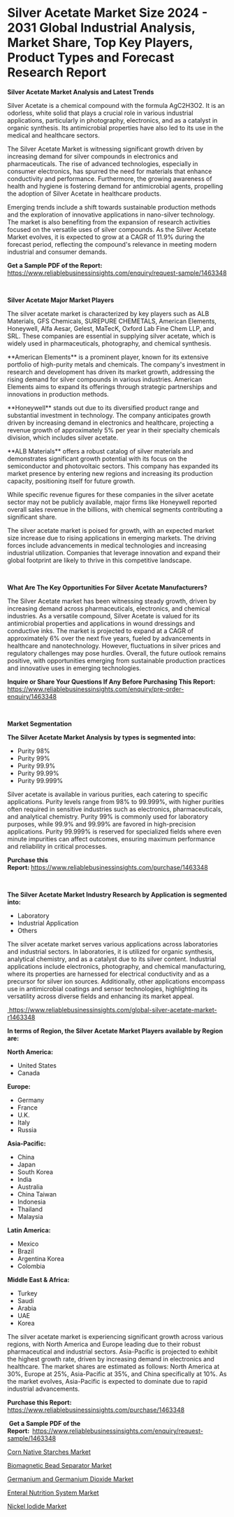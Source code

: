 <p><h1>Silver Acetate Market Size 2024 - 2031 Global Industrial Analysis, Market Share, Top Key Players, Product Types and Forecast Research Report</h1></p><p><strong>Silver Acetate Market Analysis and Latest Trends</strong></p>
<p><p>Silver Acetate is a chemical compound with the formula AgC2H3O2. It is an odorless, white solid that plays a crucial role in various industrial applications, particularly in photography, electronics, and as a catalyst in organic synthesis. Its antimicrobial properties have also led to its use in the medical and healthcare sectors.</p><p>The Silver Acetate Market is witnessing significant growth driven by increasing demand for silver compounds in electronics and pharmaceuticals. The rise of advanced technologies, especially in consumer electronics, has spurred the need for materials that enhance conductivity and performance. Furthermore, the growing awareness of health and hygiene is fostering demand for antimicrobial agents, propelling the adoption of Silver Acetate in healthcare products.</p><p>Emerging trends include a shift towards sustainable production methods and the exploration of innovative applications in nano-silver technology. The market is also benefiting from the expansion of research activities focused on the versatile uses of silver compounds. As the Silver Acetate Market evolves, it is expected to grow at a CAGR of 11.9% during the forecast period, reflecting the compound's relevance in meeting modern industrial and consumer demands.</p></p>
<p><strong>Get a Sample PDF of the Report:&nbsp;</strong> <a href="https://www.reliablebusinessinsights.com/enquiry/request-sample/1463348?utm_campaign=1113&utm_medium=2&utm_source=Github&utm_content=ia&utm_term=10112024&utm_id=silver-acetate">https://www.reliablebusinessinsights.com/enquiry/request-sample/1463348</a></p>
<p>&nbsp;</p>
<p><strong>Silver Acetate Major Market Players</strong></p>
<p><p>The silver acetate market is characterized by key players such as ALB Materials, GFS Chemicals, SUREPURE CHEMETALS, American Elements, Honeywell, Alfa Aesar, Gelest, MaTecK, Oxford Lab Fine Chem LLP, and SRL. These companies are essential in supplying silver acetate, which is widely used in pharmaceuticals, photography, and chemical synthesis.</p><p>**American Elements** is a prominent player, known for its extensive portfolio of high-purity metals and chemicals. The company's investment in research and development has driven its market growth, addressing the rising demand for silver compounds in various industries. American Elements aims to expand its offerings through strategic partnerships and innovations in production methods.</p><p>**Honeywell** stands out due to its diversified product range and substantial investment in technology. The company anticipates growth driven by increasing demand in electronics and healthcare, projecting a revenue growth of approximately 5% per year in their specialty chemicals division, which includes silver acetate.</p><p>**ALB Materials** offers a robust catalog of silver materials and demonstrates significant growth potential with its focus on the semiconductor and photovoltaic sectors. This company has expanded its market presence by entering new regions and increasing its production capacity, positioning itself for future growth.</p><p>While specific revenue figures for these companies in the silver acetate sector may not be publicly available, major firms like Honeywell reported overall sales revenue in the billions, with chemical segments contributing a significant share. </p><p>The silver acetate market is poised for growth, with an expected market size increase due to rising applications in emerging markets. The driving forces include advancements in medical technologies and increasing industrial utilization. Companies that leverage innovation and expand their global footprint are likely to thrive in this competitive landscape.</p></p>
<p>&nbsp;</p>
<p><strong>What Are The Key Opportunities For Silver Acetate Manufacturers?</strong></p>
<p><p>The Silver Acetate market has been witnessing steady growth, driven by increasing demand across pharmaceuticals, electronics, and chemical industries. As a versatile compound, Silver Acetate is valued for its antimicrobial properties and applications in wound dressings and conductive inks. The market is projected to expand at a CAGR of approximately 6% over the next five years, fueled by advancements in healthcare and nanotechnology. However, fluctuations in silver prices and regulatory challenges may pose hurdles. Overall, the future outlook remains positive, with opportunities emerging from sustainable production practices and innovative uses in emerging technologies.</p></p>
<p><strong>Inquire or Share Your Questions If Any Before Purchasing This Report:</strong> <a href="https://www.reliablebusinessinsights.com/enquiry/pre-order-enquiry/1463348?utm_campaign=1113&utm_medium=2&utm_source=Github&utm_content=ia&utm_term=10112024&utm_id=silver-acetate">https://www.reliablebusinessinsights.com/enquiry/pre-order-enquiry/1463348</a></p>
<p>&nbsp;</p>
<p><strong>Market Segmentation</strong></p>
<p><strong>The Silver Acetate Market Analysis by types is segmented into:</strong></p>
<p><ul><li>Purity 98%</li><li>Purity 99%</li><li>Purity 99.9%</li><li>Purity 99.99%</li><li>Purity 99.999%</li></ul></p>
<p><p>Silver acetate is available in various purities, each catering to specific applications. Purity levels range from 98% to 99.999%, with higher purities often required in sensitive industries such as electronics, pharmaceuticals, and analytical chemistry. Purity 99% is commonly used for laboratory purposes, while 99.9% and 99.99% are favored in high-precision applications. Purity 99.999% is reserved for specialized fields where even minute impurities can affect outcomes, ensuring maximum performance and reliability in critical processes.</p></p>
<p><strong>Purchase this Report:&nbsp;</strong><a href="https://www.reliablebusinessinsights.com/purchase/1463348?utm_campaign=1113&utm_medium=2&utm_source=Github&utm_content=ia&utm_term=10112024&utm_id=silver-acetate">https://www.reliablebusinessinsights.com/purchase/1463348</a></p>
<p>&nbsp;</p>
<p><strong>The Silver Acetate Market Industry Research by Application is segmented into:</strong></p>
<p><ul><li>Laboratory</li><li>Industrial Application</li><li>Others</li></ul></p>
<p><p>The silver acetate market serves various applications across laboratories and industrial sectors. In laboratories, it is utilized for organic synthesis, analytical chemistry, and as a catalyst due to its silver content. Industrial applications include electronics, photography, and chemical manufacturing, where its properties are harnessed for electrical conductivity and as a precursor for silver ion sources. Additionally, other applications encompass use in antimicrobial coatings and sensor technologies, highlighting its versatility across diverse fields and enhancing its market appeal.</p></p>
<p><a href="https://www.reliablebusinessinsights.com/global-silver-acetate-market-r1463348?utm_campaign=1113&utm_medium=2&utm_source=Github&utm_content=ia&utm_term=10112024&utm_id=silver-acetate">&nbsp;https://www.reliablebusinessinsights.com/global-silver-acetate-market-r1463348</a></p>
<p><strong>In terms of Region, the Silver Acetate Market Players available by Region are:</strong></p>
<p>
    <p> <strong> North America: </strong>
        <ul>
            <li>United States</li>
            <li>Canada</li>
        </ul>
        </p> 
    <p> <strong> Europe: </strong>
        <ul>
            <li>Germany</li>
            <li>France</li>
            <li>U.K.</li>
            <li>Italy</li>
            <li>Russia</li>
        </ul>
        </p> 
    <p> <strong> Asia-Pacific: </strong>
        <ul>
            <li>China</li>
            <li>Japan</li>
            <li>South Korea</li>
            <li>India</li>
            <li>Australia</li>
            <li>China Taiwan</li>
            <li>Indonesia</li>
            <li>Thailand</li>
            <li>Malaysia</li>
        </ul>
        </p> 
    <p> <strong> Latin America: </strong>
        <ul>
            <li>Mexico</li>
            <li>Brazil</li>
            <li>Argentina Korea</li>
            <li>Colombia</li>
        </ul>
        </p> 
    <p> <strong> Middle East & Africa: </strong>
        <ul>
            <li>Turkey</li>
            <li>Saudi</li>
            <li>Arabia</li>
            <li>UAE</li>
            <li>Korea</li>
        </ul>
    </p>
    </p>
<p><p>The silver acetate market is experiencing significant growth across various regions, with North America and Europe leading due to their robust pharmaceutical and industrial sectors. Asia-Pacific is projected to exhibit the highest growth rate, driven by increasing demand in electronics and healthcare. The market shares are estimated as follows: North America at 30%, Europe at 25%, Asia-Pacific at 35%, and China specifically at 10%. As the market evolves, Asia-Pacific is expected to dominate due to rapid industrial advancements.</p></p>
<p><strong>Purchase this Report: </strong><a href="https://www.reliablebusinessinsights.com/purchase/1463348?utm_campaign=1113&utm_medium=2&utm_source=Github&utm_content=ia&utm_term=10112024&utm_id=silver-acetate">https://www.reliablebusinessinsights.com/purchase/1463348</a></p>
<p>&nbsp;<strong>Get a Sample PDF of the Report:&nbsp;&nbsp;</strong><a href="https://www.reliablebusinessinsights.com/enquiry/request-sample/1463348?utm_campaign=1113&utm_medium=2&utm_source=Github&utm_content=ia&utm_term=10112024&utm_id=silver-acetate">https://www.reliablebusinessinsights.com/enquiry/request-sample/1463348</a></p>
<p><strong></strong></p>
<p><p><a href="https://www.linkedin.com/pulse/corn-native-starches-ecosystem-mapping-innovation-value-chains-uffmc?utm_campaign=1113&utm_medium=2&utm_source=Github&utm_content=ia&utm_term=10112024&utm_id=silver-acetate">Corn Native Starches Market</a></p><p><a href="https://issuu.com/reportprime-2/docs/biomagnetic-bead-separator-market-s_db91e563183676?utm_campaign=1113&utm_medium=2&utm_source=Github&utm_content=ia&utm_term=10112024&utm_id=silver-acetate">Biomagnetic Bead Separator Market</a></p><p><a href="https://www.linkedin.com/pulse/germanium-dioxide-market-segmentation-in-depth-analysis-opticssemiconductorother-xqgjc?utm_campaign=1113&utm_medium=2&utm_source=Github&utm_content=ia&utm_term=10112024&utm_id=silver-acetate">Germanium and Germanium Dioxide Market</a></p><p><a href="https://issuu.com/reportprime-2/docs/enteral-nutrition-system-market-siz_8fec115acc5b96?utm_campaign=1113&utm_medium=2&utm_source=Github&utm_content=ia&utm_term=10112024&utm_id=silver-acetate">Enteral Nutrition System Market</a></p><p><a href="https://github.com/tewellnudorennk/Market-Research-Report-List-1/blob/main/nickel-iodide-market.md?utm_campaign=1113&utm_medium=2&utm_source=Github&utm_content=ia&utm_term=10112024&utm_id=silver-acetate">Nickel Iodide Market</a></p></p>